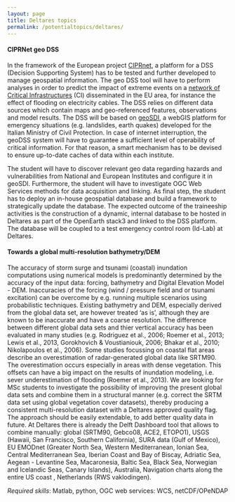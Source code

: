 ```yaml
---
layout: page
title: Deltares topics
permalink: /potentialtopics/deltares/
---
```



#### CIPRNet geo DSS

In the framework of the European project [CIPRnet](https://publicwiki.deltares.nl/display/OET/Data), a platform for a DSS (Decision Supporting System) has to be tested and further developed to manage geospatial information. The geo DSS tool will have to perform analyses in order to predict the impact of extreme events on a [network of Critical Infrastructures](https://www.ciprnet.eu) (CI) disseminated in the EU area, for instance the effect of flooding on electricity cables. The DSS relies on different data sources which contain maps and geo-referenced features, observations and model results. The DSS will be based on [geoSDI](http://www.geosdi.org), a webGIS platform for emergency situations (e.g. landslides, earth quakes) developed for the Italian Ministry of Civil Protection. In case of internet interruption, the geoDSS system will have to guarantee a sufficient level of operability of critical information. For that reason, a smart mechanism has to be devised to ensure up-to-date caches of data within each institute. 

The student will have to discover relevant geo data regarding hazards and vulnerabilities from National and European Institutes and configure it in geoSDI. Furthermore, the student will have to investigate OGC Web Services methods for data acquisition and linking. As final step, the student has to deploy an in-house geospatial database and build a framework to strategically update the database. The expected outcome of the traineeship activities is the construction of a dynamic, internal database to be hosted in Deltares as part of the OpenEarth  stack3 and linked to the DSS platform. The database will be coupled to a test emergency control room (Id-Lab) at Deltares. 


#### Towards a global multi-resolution bathymetry/DEM

The accuracy of storm surge and tsunami (coastal) inundation computations using numerical models is predominantly determined by the accuracy of the input data: forcing, bathymetry and Digital Elevation Model - DEM. Inaccuracies of the forcing (wind / pressure field and or tsunami excitation) can be overcome by e.g. running multiple scenarios using probabilistic techniques. Existing bathymetry and DEM, especially derived from the global data set, are however treated ‘as is’, although they are known to be inaccurate and have a coarse resolution. The difference between different global data sets and thier vertical accuracy has been evaluated in many studies (e.g. Rodriguez et al., 2006; Roemer et al., 2013; Lewis et al., 2013, Gorokhovich & Voustianiouk, 2006; Bhakar et al., 2010; Nikolapoulos et al., 2006). Some studies focussing on coastal flat areas describe an overestimation of radar-generated global data like SRTM90. The overestimation occurs especially in areas with dense vegetation. This offsets can have a big impact on the results of inundation modeling, i.e. sever underestimation of flooding (Roemer et al., 2013). We are looking for MSc students to investigate the possibility of improving the present global data sets and combine them in a structural manner (e.g. correct the SRTM data set using global vegetation cover datasets), thereby producing a consistent multi-resolution dataset with a Deltares approved quality flag. The approach should be easily extendable, to add better quality data in future. At Deltares there is already the Delft Dashboard tool that allows to combine manually: global (SRTM90, Gebco08, ACE2, ETOPO1), USGS (Hawaii, San Francisco, Southern California), SURA data (Gulf of Mexico), EU EMODnet (Greater North Sea, Western Mediterranean, Ionian Sea, Central Mediterranean Sea, Iberian Coast and Bay of Biscay, Adriatic Sea, Aegean - Levantine Sea, Macaronesia, Baltic Sea, Black Sea, Norwegian and Icelandic Seas, Canary Islands), Australia, Navigation charts along the entire US coast , Netherlands (RWS vaklodingen). 

*Required skills*: Matlab, python, OGC web services: WCS, netCDF/OPeNDAP 

